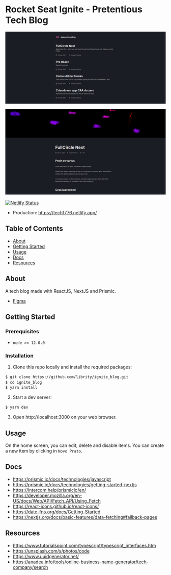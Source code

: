 # Rocket Seat Ignite - Pretentious Tech Blog

<p align="center">
  <img src=".github/home.png">
</p>

<p align="center">
  <img src=".github/post.png">
</p>

[![Netlify Status](https://api.netlify.com/api/v1/badges/c2998254-a346-4076-93f2-f913c6499105/deploy-status)](https://app.netlify.com/sites/blissful-brahmagupta-a9be45/deploys)

- Production: https://tech1776.netlify.app/

## Table of Contents

- [About](#about)
- [Getting Started](#getting_started)
- [Usage](#usage)
- [Docs](#docs)
- [Resources](#resources)

## About <a name = "about"></a>

A tech blog made with ReactJS, NextJS and Prismic.

- [Figma](https://www.figma.com/file/0Y26j0tf1K2WB5c1ja5hov/Desafios-M%C3%B3dulo-3-ReactJS?node-id=0:1)

## Getting Started <a name = "getting_started"></a>

### Prerequisites

- `node >= 12.0.0`

### Installation

1. Clone this repo locally and install the required packages:

```bash
$ git clone https://github.com/librity/ignite_blog.git
$ cd ignite_blog
$ yarn install
```

2. Start a dev server:

```bash
$ yarn dev
```

3. Open http://localhost:3000 on your web browser.

## Usage <a name = "usage"></a>

On the home screen, you can edit, delete and disable items.
You can create a new item by clicking in `Novo Prato`.

## Docs <a name = "docs"></a>

- https://prismic.io/docs/technologies/javascript
- https://prismic.io/docs/technologies/getting-started-nextjs
- https://intercom.help/prismicio/en/
- https://developer.mozilla.org/en-US/docs/Web/API/Fetch_API/Using_Fetch
- https://react-icons.github.io/react-icons/
- https://date-fns.org/docs/Getting-Started
- https://nextjs.org/docs/basic-features/data-fetching#fallback-pages

## Resources <a name = "resources"></a>

- https://www.tutorialspoint.com/typescript/typescript_interfaces.htm
- https://unsplash.com/s/photos/code
- https://www.uuidgenerator.net/
- https://anadea.info/tools/online-business-name-generator/tech-company/search
